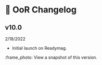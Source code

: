# 📗 OoR Changelog

## v10.0

2/18/2022

* Initial launch on Readymag.

:frame\_photo: View a snapshot of this version.
